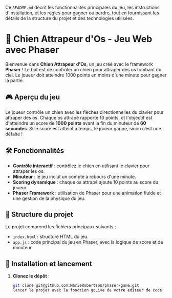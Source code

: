 
Ce `README.md` décrit les fonctionnalités principales du jeu, les instructions d'installation, et les règles pour gagner ou perdre, tout en fournissant les détails de la structure du projet et des technologies utilisées.

# 🐶 Chien Attrapeur d'Os - Jeu Web avec Phaser

Bienvenue dans **Chien Attrapeur d'Os**, un jeu créé avec le framework **Phaser** ! Le but est de contrôler un chien pour attraper des os tombant du ciel. Le joueur doit atteindre 1000 points en moins d'une minute pour gagner la partie.

## 🎮 Aperçu du jeu

Le joueur contrôle un chien avec les flèches directionnelles du clavier pour attraper des os. Chaque os attrapé rapporte 10 points, et l'objectif est d'atteindre un score de **1000 points** avant la fin du minuteur de **60 secondes**. Si le score est atteint à temps, le joueur gagne, sinon c’est une défaite !

## 🛠️ Fonctionnalités

- **Contrôle interactif** : contrôlez le chien en utilisant le clavier pour attraper les os.
- **Minuteur** : le jeu inclut un compte à rebours d'une minute.
- **Scoring dynamique** : chaque os attrapé ajoute 10 points au score du joueur.
- **Phaser Framework** : utilisation de Phaser pour une animation fluide et une gestion de la physique du jeu.

## 📂 Structure du projet

Le projet comprend les fichiers principaux suivants :

- `index.html` : structure HTML du jeu.
- `app.js` : code principal du jeu en Phaser, avec la logique de score et de minuteur.

## 🚀 Installation et lancement

1. **Clonez le dépôt** :
   ```bash
   git clone git@github.com:MarieRobertson/phaser-game.git
   lancer le projet avec la fonction goLive de votre editeur de code
